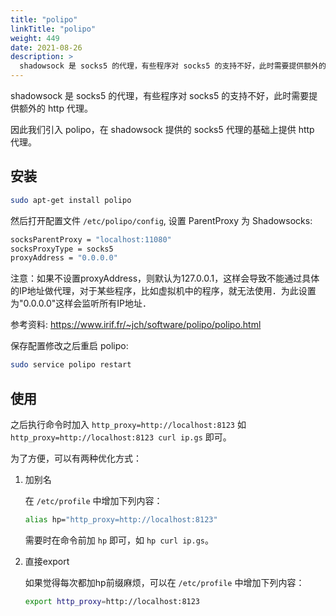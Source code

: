 ```yaml
---
title: "polipo"
linkTitle: "polipo"
weight: 449
date: 2021-08-26
description: >
  shadowsock 是 socks5 的代理，有些程序对 socks5 的支持不好，此时需要提供额外的 http 代理。
---
```



shadowsock 是 socks5 的代理，有些程序对 socks5 的支持不好，此时需要提供额外的 http 代理。

因此我们引入 polipo，在 shadowsock 提供的 socks5 代理的基础上提供 http 代理。

## 安装

```bash
sudo apt-get install polipo
```

然后打开配置文件 `/etc/polipo/config`, 设置 ParentProxy 为 Shadowsocks:

```bash
socksParentProxy = "localhost:11080"
socksProxyType = socks5
proxyAddress = "0.0.0.0"
```

注意：如果不设置proxyAddress，则默认为127.0.0.1，这样会导致不能通过具体的IP地址做代理，对于某些程序，比如虚拟机中的程序，就无法使用．为此设置为"0.0.0.0"这样会监听所有IP地址．

参考资料: https://www.irif.fr/~jch/software/polipo/polipo.html

保存配置修改之后重启 polipo:

```bash
sudo service polipo restart
```

## 使用

之后执行命令时加入 `http_proxy=http://localhost:8123` 如 `http_proxy=http://localhost:8123 curl ip.gs` 即可。

为了方便，可以有两种优化方式：

1. 加别名

	在 `/etc/profile` 中增加下列内容：

	```bash
    alias hp="http_proxy=http://localhost:8123"
   ```

	需要时在命令前加 `hp` 即可，如 `hp curl ip.gs`。

2. 直接export

	如果觉得每次都加hp前缀麻烦，可以在 `/etc/profile` 中增加下列内容：

	```bash
    export http_proxy=http://localhost:8123
   ```

